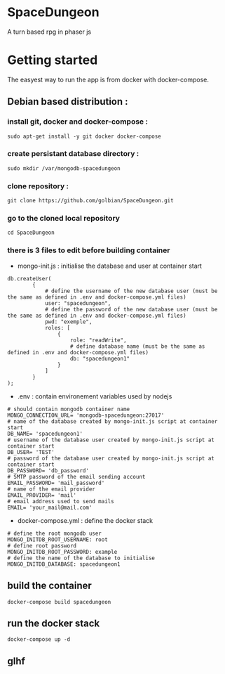 # SpaceDungeon
A turn based rpg in phaser js

# Getting started
The easyest way to run the app is from docker with docker-compose.

## Debian based distribution :
### install git, docker and docker-compose :
```sudo apt-get install -y git docker docker-compose```

### create persistant database directory :
```sudo mkdir /var/mongodb-spacedungeon```

### clone repository :
```git clone https://github.com/golbian/SpaceDungeon.git```

### go to the cloned local repository
```cd SpaceDungeon```

### there is 3 files to edit before building container

- mongo-init.js : initialise the database and user at container start
```
db.createUser(
        {
            # define the username of the new database user (must be the same as defined in .env and docker-compose.yml files)
            user: "spacedungeon",
            # define the password of the new database user (must be the same as defined in .env and docker-compose.yml files)
            pwd: "exemple",
            roles: [
                {
                    role: "readWrite",
                    # define database name (must be the same as defined in .env and docker-compose.yml files)
                    db: "spacedungeon1"
                }
            ]
        }
);
```

- .env : contain environement variables used by nodejs
```
# should contain mongodb container name
MONGO_CONNECTION_URL= 'mongodb-spacedungeon:27017'
# name of the database created by mongo-init.js script at container start
DB_NAME= 'spacedungeon1'
# username of the database user created by mongo-init.js script at container start
DB_USER= 'TEST'
# password of the database user created by mongo-init.js script at container start
DB_PASSWORD= 'db_password'
# SMTP password of the email sending account
EMAIL_PASSWORD= 'mail_password'
# name of the email provider
EMAIL_PROVIDER= 'mail'
# email address used to send mails
EMAIL= 'your_mail@mail.com'
```
- docker-compose.yml : define the docker stack
```
# define the root mongodb user
MONGO_INITDB_ROOT_USERNAME: root
# define root password
MONGO_INITDB_ROOT_PASSWORD: example
# define the name of the database to initialise
MONGO_INITDB_DATABASE: spacedungeon1
```
## build the container
```docker-compose build spacedungeon```

## run the docker stack
```docker-compose up -d```

## glhf
